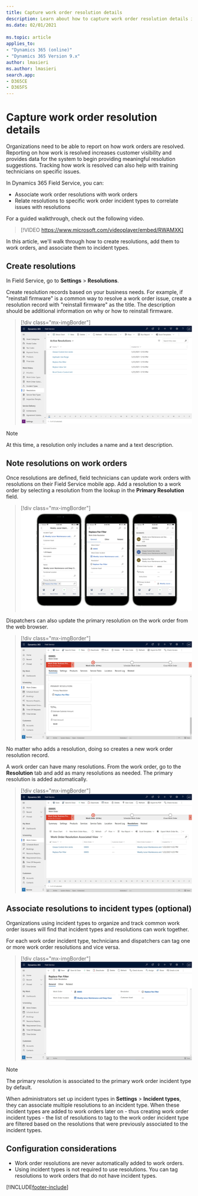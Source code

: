```yaml
---
title: Capture work order resolution details
description: Learn about how to capture work order resolution details in Dynamics 365 Field Service.
ms.date: 02/01/2021

ms.topic: article
applies_to:
- "Dynamics 365 (online)"
- "Dynamics 365 Version 9.x"
author: lmasieri
ms.author: lmasieri
search.app:
- D365CE
- D365FS
---
```


# Capture work order resolution details

Organizations need to be able to report on how work orders are resolved. Reporting on how work is resolved increases customer visibility and provides data for the system to begin providing meaningful resolution suggestions. Tracking how work is resolved can also help with training technicians on specific issues.

In Dynamics 365 Field Service, you can: 

- Associate work order resolutions with work orders
- Relate resolutions to specific work order incident types to correlate issues with resolutions

For a guided walkthrough, check out the following video.

> [!VIDEO https://www.microsoft.com/videoplayer/embed/RWAMXK]

In this article, we'll walk through how to create resolutions, add them to work orders, and associate them to incident types.


## Create resolutions

In Field Service, go to **Settings** > **Resolutions**.

Create resolution records based on your business needs. For example, if "reinstall firmware" is a common way to resolve a work order issue, create a resolution record with "reinstall firmware" as the title. The description should be additional information on why or how to reinstall firmware.

> [!div class="mx-imgBorder"]
> ![Screenshot of Field Service showing a list of active resolutions.](./media/resolutions-list-settings.jpg)

>[!Note]
> At this time, a resolution only includes a name and a text description.

## Note resolutions on work orders

Once resolutions are defined, field technicians can update work orders with resolutions on their Field Service mobile app. Add a resolution to a work order by selecting a resolution from the lookup in the **Primary Resolution** field.

> [!div class="mx-imgBorder"]
> ![Device renders of the Field Service mobile app, showing work order resolutions.](./media/capture-resolution-mobile.png)

Dispatchers can also update the primary resolution on the work order from the web browser.

> [!div class="mx-imgBorder"]
> ![Screenshot of Field Service, showing a primary resolution on a work order.](./media/primary-resolution-wo.jpg)

No matter who adds a resolution, doing so creates a new work order resolution record. 

A work order can have many resolutions. From the work order, go to the **Resolution** tab and add as many resolutions as needed. The primary resolution is added automatically.


> [!div class="mx-imgBorder"]
> ![Screenshot of the resolutions tab on a work order in Field Service.](./media/wo-resolutions-associated-wo.jpg)

## Associate resolutions to incident types (optional)

Organizations using incident types to organize and track common work order issues will find that incident types and resolutions can work together.

For each work order incident type, technicians and dispatchers can tag one or more work order resolutions and vice versa.

> [!div class="mx-imgBorder"]
> ![Screenshot of a work order resolution in Field Service.](./media/wo-resolution-form.jpg)

> [!Note]
> The primary resolution is associated to the primary work order incident type by default. 

When administrators set up incident types in **Settings** > **Incident types**, they can associate multiple resolutions to an incident type. When these incident types are added to work orders later on - thus creating work order incident types - the list of resolutions to tag to the work order incident type are filtered based on the resolutions that were previously associated to the incident types.

## Configuration considerations

- Work order resolutions are never automatically added to work orders.
- Using incident types is not required to use resolutions. You can tag resolutions to work orders that do not have incident types.
















[!INCLUDE[footer-include](../includes/footer-banner.md)]
